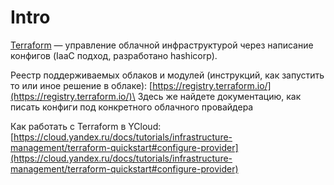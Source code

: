 # Intro

[Terraform](https://www.terraform.io/) —  управление облачной инфраструктурой через написание конфигов (IaaC подход, разработано hashicorp).

Реестр поддерживаемых облаков и модулей (инструкций, как запустить то или иное решение в облаке): [https://registry.terraform.io/](https://registry.terraform.io/)\
Здесь же найдете документацию, как писать конфиги под конкретного облачного провайдера

Как работать с Terraform в YCloud: [https://cloud.yandex.ru/docs/tutorials/infrastructure-management/terraform-quickstart#configure-provider](https://cloud.yandex.ru/docs/tutorials/infrastructure-management/terraform-quickstart#configure-provider)
